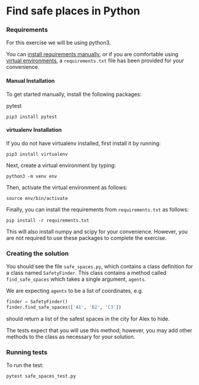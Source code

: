 # Find safe places in Python

### Requirements

For this exercise we will be using python3.

You can [install requirements manually](#manual-installation), or if you are comfortable using [virtual environments](#virtualenv-installation), a `requirements.txt` file has been provided for your convenience.

#### Manual Installation

To get started manually, install the following packages:

pytest

```
pip3 install pytest
```

#### virtualenv Installation

If you do not have virtualenv installed, first install it by running:

```
pip3 install virtualenv
```

Next, create a virtual environment by typing:

```
python3 -m venv env
```

Then, activate the virtual environment as follows:

```
source env/bin/activate
```

Finally, you can install the requirements from `requirements.txt` as follows:

```
pip install -r requirements.txt
```

This will also install numpy and scipy for your convenience. However, you are not required to use these packages to complete the exercise.


### Creating the solution

You should see the file `safe_spaces.py`, which contains a class definition for a class named `SafetyFinder`. This class contains a method called `find_safe_spaces` which takes a single argument, `agents`.

We are expecting `agents` to be a list of coordinates, e.g.

```python
finder = SafetyFinder()
finder.find_safe_spaces(['A1', 'B2', 'C3'])
```

should return a list of the safest spaces in the city for Alex to hide.

The tests expect that you will use this method; however, you may add other methods to the class as necessary for your solution.


### Running tests

To run the test:

```
pytest safe_spaces_test.py
```
